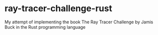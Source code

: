 # ray-tracer-challenge-rust
My attempt of implementing the book The Ray Tracer Challenge by Jamis Buck in the Rust programming language
